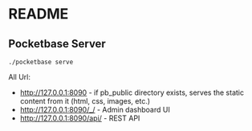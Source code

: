 # README

## Pocketbase Server

```shell
./pocketbase serve
```

All Url:

- http://127.0.0.1:8090 - if pb_public directory exists, serves the static content from it (html, css, images, etc.)
- http://127.0.0.1:8090/_/ - Admin dashboard UI
- http://127.0.0.1:8090/api/ - REST API